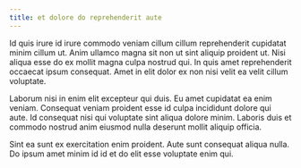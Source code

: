```yaml
---
title: et dolore do reprehenderit aute
---
```


Id quis irure id irure commodo veniam cillum cillum reprehenderit cupidatat minim cillum ut. Anim ullamco magna sit non ut sint aliquip proident ut. Nisi aliqua esse do ex mollit magna culpa nostrud qui. In quis amet reprehenderit occaecat ipsum consequat. Amet in elit dolor ex non nisi velit ea velit cillum voluptate.

Laborum nisi in enim elit excepteur qui duis. Eu amet cupidatat ea enim veniam. Consequat veniam proident esse id culpa incididunt dolore qui aute. Id consequat nisi qui voluptate sint aliqua dolore minim. Laboris duis et commodo nostrud anim eiusmod nulla deserunt mollit aliquip officia.

Sint ea sunt ex exercitation enim proident. Aute sunt consequat aliqua nulla. Do ipsum amet minim id id et do elit esse voluptate enim qui.